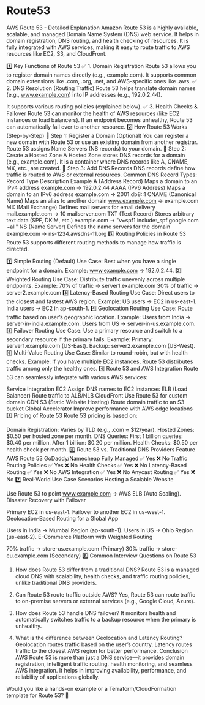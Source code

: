 # Route53

AWS Route 53 - Detailed Explanation
Amazon Route 53 is a highly available, scalable, and managed Domain Name System (DNS) web service. It helps in domain registration, DNS routing, and health checking of resources. It is fully integrated with AWS services, making it easy to route traffic to AWS resources like EC2, S3, and CloudFront.

1️⃣ Key Functions of Route 53
✅ 1. Domain Registration
Route 53 allows you to register domain names directly (e.g., example.com).
It supports common domain extensions like .com, .org, .net, and AWS-specific ones like .aws.
✅ 2. DNS Resolution (Routing Traffic)
Route 53 helps translate domain names (e.g., www.example.com) into IP addresses (e.g., 192.0.2.44).

It supports various routing policies (explained below).
✅ 3. Health Checks & Failover
Route 53 can monitor the health of AWS resources (like EC2 instances or load balancers).
If an endpoint becomes unhealthy, Route 53 can automatically fail over to another resource.
2️⃣ How Route 53 Works (Step-by-Step)
🔹 Step 1: Register a Domain (Optional)
You can register a new domain with Route 53 or use an existing domain from another registrar.
Route 53 assigns Name Servers (NS records) to your domain.
🔹 Step 2: Create a Hosted Zone
A Hosted Zone stores DNS records for a domain (e.g., example.com).
It is a container where DNS records like A, CNAME, MX, etc., are created.
🔹 Step 3: Add DNS Records
DNS records define how traffic is routed to AWS or external resources.
Common DNS Record Types:
Record Type	Description	Example
A (Address Record)	Maps a domain to an IPv4 address	example.com → 192.0.2.44
AAAA (IPv6 Address)	Maps a domain to an IPv6 address	example.com → 2001:db8::1
CNAME (Canonical Name)	Maps an alias to another domain	www.example.com → example.com
MX (Mail Exchange)	Defines mail servers for email delivery	mail.example.com → 10 mailserver.com
TXT (Text Record)	Stores arbitrary text data (SPF, DKIM, etc.)	example.com → "v=spf1 include:_spf.google.com ~all"
NS (Name Server)	Defines the name servers for the domain	example.com → ns-1234.awsdns-11.org
3️⃣ Routing Policies in Route 53
Route 53 supports different routing methods to manage how traffic is directed.

1️⃣ Simple Routing (Default)
Use Case: Best when you have a single endpoint for a domain.
Example: www.example.com → 192.0.2.44.
2️⃣ Weighted Routing
Use Case: Distribute traffic unevenly across multiple endpoints.
Example:
70% of traffic → server1.example.com
30% of traffic → server2.example.com
3️⃣ Latency-Based Routing
Use Case: Direct users to the closest and fastest AWS region.
Example:
US users → EC2 in us-east-1.
India users → EC2 in ap-south-1.
4️⃣ Geolocation Routing
Use Case: Route traffic based on user’s geographic location.
Example:
Users from India → server-in-india.example.com.
Users from US → server-in-us.example.com.
5️⃣ Failover Routing
Use Case: Use a primary resource and switch to a secondary resource if the primary fails.
Example:
Primary: server1.example.com (US-East).
Backup: server2.example.com (US-West).
6️⃣ Multi-Value Routing
Use Case: Similar to round-robin, but with health checks.
Example: If you have multiple EC2 instances, Route 53 distributes traffic among only the healthy ones.
4️⃣ Route 53 and AWS Integration
Route 53 can seamlessly integrate with various AWS services:

Service	Integration
EC2	Assign DNS names to EC2 instances
ELB (Load Balancer)	Route traffic to ALB/NLB
CloudFront	Use Route 53 for custom domain CDN
S3 (Static Website Hosting)	Route domain traffic to an S3 bucket
Global Accelerator	Improve performance with AWS edge locations
5️⃣ Pricing of Route 53
Route 53 pricing is based on:

Domain Registration: Varies by TLD (e.g., .com ≈ $12/year).
Hosted Zones: $0.50 per hosted zone per month.
DNS Queries:
First 1 billion queries: $0.40 per million.
After 1 billion: $0.20 per million.
Health Checks: $0.50 per health check per month.
6️⃣ Route 53 vs. Traditional DNS Providers
Feature	AWS Route 53	GoDaddy/Namecheap
Fully Managed	✅ Yes	❌ No
Traffic Routing Policies	✅ Yes	❌ No
Health Checks	✅ Yes	❌ No
Latency-Based Routing	✅ Yes	❌ No
AWS Integration	✅ Yes	❌ No
Anycast Routing	✅ Yes	❌ No
7️⃣ Real-World Use Case Scenarios
Hosting a Scalable Website

Use Route 53 to point www.example.com → AWS ELB (Auto Scaling).
Disaster Recovery with Failover

Primary EC2 in us-east-1.
Failover to another EC2 in us-west-1.
Geolocation-Based Routing for a Global App

Users in India → Mumbai Region (ap-south-1).
Users in US → Ohio Region (us-east-2).
E-Commerce Platform with Weighted Routing

70% traffic → store-us.example.com (Primary)
30% traffic → store-eu.example.com (Secondary)
8️⃣ Common Interview Questions on Route 53
1. How does Route 53 differ from a traditional DNS?
Route 53 is a managed cloud DNS with scalability, health checks, and traffic routing policies, unlike traditional DNS providers.

2. Can Route 53 route traffic outside AWS?
Yes, Route 53 can route traffic to on-premise servers or external services (e.g., Google Cloud, Azure).

3. How does Route 53 handle DNS failover?
It monitors health and automatically switches traffic to a backup resource when the primary is unhealthy.

4. What is the difference between Geolocation and Latency Routing?
Geolocation routes traffic based on the user’s country.
Latency routes traffic to the closest AWS region for better performance.
Conclusion
AWS Route 53 is more than just a DNS service—it provides domain registration, intelligent traffic routing, health monitoring, and seamless AWS integration. It helps in improving availability, performance, and reliability of applications globally.

Would you like a hands-on example or a Terraform/CloudFormation template for Route 53? 🚀
